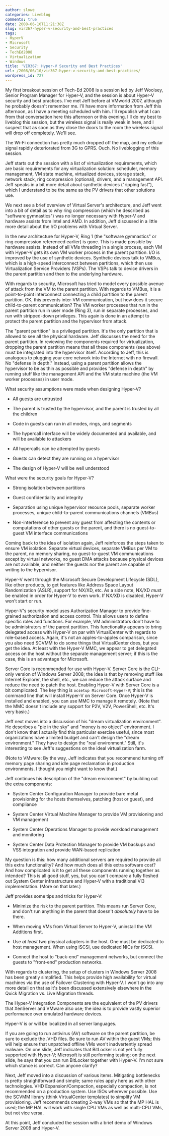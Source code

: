 ```yaml
---
author: slowe
categories: Liveblog
comments: true
date: 2008-06-10T11:21:38Z
slug: vir367-hyper-v-security-and-best-practices
tags:
- HyperV
- Microsoft
- Security
- TechEd2008
- Virtualization
- Windows
title: 'VIR367: Hyper-V Security and Best Practices'
url: /2008/06/10/vir367-hyper-v-security-and-best-practices/
wordpress_id: 727
---
```


My first breakout session of Tech-Ed 2008 is a session led by Jeff Woolsey, Senior Program Manager for Hyper-V, and the session is about Hyper-V security and best practices. I've met Jeff before at VMworld 2007, although he probably doesn't remember me. I'll have more information from Jeff this afternoon, as I have a meeting scheduled with him. I'll republish what I can from that conversation here this afternoon or this evening. I'll do my best to liveblog this session, but the wireless signal is really weak in here, and I suspect that as soon as they close the doors to the room the wireless signal will drop off completely. We'll see.

The Wi-Fi connection has pretty much dropped off the map, and my cellular signal rapidly deteriorated from 3G to GPRS. Ouch. No liveblogging of this session.

Jeff starts out the session with a list of virtualization requirements, which are basic requirements for any virtualization solution: scheduler, memory management, VM state machine, virtualized devices, storage stack, network stack, ring compression (optional), drivers, and a management API. Jeff speaks in a bit more detail about synthetic devices ("ripping fast"), which I understand to be the same as the PV drivers that other solutions use.

We next see a brief overview of Virtual Server's architecture, and Jeff went into a bit of detail as to why ring compression (which he described as "software gymnastics") was no longer necessary with Hyper-V and hardware assists from Intel and AMD. In addition, Jeff discussed in a little more detail about the I/O problems with Virtual Server.

In the new architecture for Hyper-V, Ring 1 (the "software gymnastics" or ring compression referenced earlier) is gone. This is made possible by hardware assists. Instead of all VMs threading in a single process, each VM with Hyper-V gets its own VM worker process in the parent partition. I/O is improved by the use of synthetic devices. Synthetic devices talk to VMBus, which is a high-speed interconnect between partitions, which then use Virtualization Service Providers (VSPs). The VSPs talk to device drivers in the parent partition and then to the underlying hardware.

With regards to security, Microsoft has tried to model every possible avenue of attack from the VM to the parent partition. With regards to VMBus, it is a point-to-point interconnect connecting a child partition to the parent partition. OK, this prevents inter-VM communication, but how does it secure child-to-parent communication? The VM worker processes that run in the parent partition run in user mode (Ring 3), run in separate processes, and run with stripped-down privileges. This again is done in an attempt to protect the parent partition and the hypervisor from attack.

The "parent partition" is a privileged partition. It's the only partition that is allowed to see all the physical hardware. Jeff discusses the need for the parent partition. In reviewing the components required for virtualization, dropping the parent partition means that all these components (see above) must be integrated into the hypervisor itself. According to Jeff, this is analogous to plugging your core network into the Internet with no firewall. No "defense in depth." Instead, using a parent partition allows the hypervisor to be as thin as possible and provides "defense in depth" by running stuff like the management API and the VM state machine (the VM worker processes) in user mode.

What security assumptions were made when designing Hyper-V?

* All guests are untrusted

* The parent is trusted by the hypervisor, and the parent is trusted by all the children

* Code in guests can run in all modes, rings, and segments

* The hypercall interface will be widely documented and available, and will be available to attackers

* All hypercalls can be attempted by guests

* Guests can detect they are running on a hypervisor

* The design of Hyper-V will be well understood

What were the security goals for Hyper-V?

* Strong isolation between partitions

* Guest confidentiality and integrity

* Separation using unique hypervisor resource pools, separate worker processes, unique child-to-parent communications channels (VMBus)

* Non-interference to prevent any guest from affecting the contents or computations of other guests or the parent, and there is no guest-to-guest VM interface communications

Coming back to the idea of isolation again, Jeff reinforces the steps taken to ensure VM isolation. Separate virtual devices, separate VMBus per VM to the parent, no memory sharing, no guest-to-guest VM communications except by virtual networks, no guest DMA attacks because physical devices are not available, and neither the guests nor the parent are capable of writing to the hypervisor.

Hyper-V went through the Microsoft Secure Development Lifecycle (SDL), like other products, to get features like Address Space Layout Randomization (ASLR), support for NX/XD, etc. As a side note, NX/XD _must_ be enabled in order for Hyper-V to even work. If NX/XD is disabled, Hyper-V won't start or run.

Hyper-V's security model uses Authorization Manager to provide fine-grained authorization and access control. This allows users to define specific roles and functions. For example, VM administrators don't have to be administrators of the parent partition. This functionality appears to bring delegated access with Hyper-V on par with VirtualCenter with regards to role-based access. Again, it's not an apples-to-apples comparison, since you also need SCVMM to do some things that VirtualCenter does, but you get the idea. At least with the Hyper-V MMC, we appear to get delegated access on the host without the separate management server; if this is the case, this is an advantage for Microsoft.

Server Core is recommended for use with Hyper-V. Server Core is the CLI-only version of Windows Server 2008; the idea is that by removing stuff like Internet Explorer, the shell, etc., we can reduce the attack surface and reduce the need to patch the host. Enabling Hyper-V with Server Core is a bit complicated. The key thing is `ocsetup Microsoft-Hyper-V`; this is the command line that will install Hyper-V on Server Core. Once Hyper-V is installed and enabled, you can use MMC to manage it remotely. (Note that the MMC doesn't include any support for P2V, V2V, PowerShell, etc. It's very basic.)

Jeff next moves into a discussion of his "dream virtualization environment". He describes a "pie in the sky" and "money is no object" environment. I don't know that I actually find this particular exercise useful, since most organizations have a limited budget and can't design the "dream environment." They have to design the "real environment." Still, it's interesting to see Jeff's suggestions on the ideal virtualization farm.

(Note to VMware: By the way, Jeff indicates that you recommend turning off memory page sharing and idle page reclamation in production environments. I thought you might want to know that.)

Jeff continues his description of the "dream environment" by building out the extra components:

* System Center Configuration Manager to provide bare metal provisioning for the hosts themselves, patching (host or guest), and compliance

* System Center Virtual Machine Manager to provide VM provisioning and VM management

* System Center Operations Manager to provide workload management and monitoring

* System Center Data Protection Manager to provide VM backups and VSS integration and provide WAN-based replication

My question is this: how many additional servers are required to provide all this extra functionality? And how much does all this extra software cost? And how complicated is it to get all these components running together as intended? This is all good stuff, yes, but you can't compare a fully fleshed out System Center infrastructure and Hyper-V with a traditional VI3 implementation. (More on that later.)

Jeff provides some tips and tricks for Hyper-V:

* Minimize the risk to the parent partition. This means run Server Core, and don't run anything in the parent that doesn't _absolutely_ have to be there.

* When moving VMs from Virtual Server to Hyper-V, uninstall the VM Additions first.

* Use _at least_ two physical adapters in the host. One must be dedicated to host management. When using iSCSI, use dedicated NICs for iSCSI.

* Connect the host to "back-end" management networks, but connect the guests to "front-end" production networks.

With regards to clustering, the setup of clusters in Windows Server 2008 has been greatly simplified. This helps provide high availability for virtual machines via the use of Failover Clustering with Hyper-V. I won't go into any more detail on that as it's been discussed extensively elsewhere in the Quick Migration vs. Live Migration threads.

The Hyper-V Integration Components are the equivalent of the PV drivers that XenServer and VMware also use; the idea is to provide vastly superior performance over emulated hardware devices.

Hyper-V is or will be localized in all server languages.

If you are going to run antivirus (AV) software on the parent partition, be sure to exclude the .VHD files. Be sure to run AV within the guest VMs; this will help ensure that unpatched offline VMs won't inadvertently spread malware. On one slide, Jeff indicates that BitLocker is not yet fully supported with Hyper-V; Microsoft is still performing testing; on the next slide, he says that you can run BitLocker together with Hyper-V. I'm not sure which stance is correct. Can anyone clarify?

Next, Jeff moved into a discussion of various items. Mitigating bottlenecks is pretty straightforward and simple; same rules apply here as with other technologies. VHD Expansion/Compaction, especially compaction, is not recommended on a production system. Use ISOs wherever possible. Use the SCVMM library (think VirtualCenter templates) to simplify VM provisioning. Jeff recommends creating 2-way VMs so that the MP HAL is used; the MP HAL will work with single CPU VMs as well as multi-CPU VMs, but not vice versa.

At this point, Jeff concluded the session with a brief demo of Windows Server 2008 and Hyper-V.
